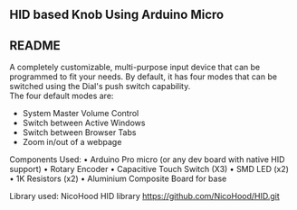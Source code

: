## HID based Knob Using Arduino Micro ##
## README ##
A completely customizable, multi-purpose input device that can be programmed to fit your needs. By default, it has four modes that can be switched using the Dial's push switch capability.<br/>
The four default modes are:
<ul>
  <li>System Master Volume Control</li>
  <li>Switch between Active Windows</li>
  <li>Switch between Browser Tabs</li>
  <li>Zoom in/out of a webpage</li>
</ul>

Components Used:
•	Arduino Pro micro (or any dev board with native HID support)
•	Rotary Encoder
•	Capacitive Touch Switch (X3)
•	SMD LED (x2)
•	1K Resistors (x2)
•	Aluminium Composite Board for base

Library used:
NicoHood HID library
https://github.com/NicoHood/HID.git

